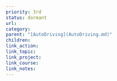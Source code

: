 ```yaml
---
priority: 3rd
status: dormant
url: 
category: 
parent: "[AutoDriving](AutoDriving.md)"
children: 
link_action: 
link_topic: 
link_project: 
link_course: 
link_notes: 
---
```

